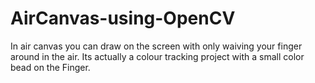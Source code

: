 # AirCanvas-using-OpenCV
In air canvas you can draw on the screen with only waiving your finger around in the air. Its actually a colour tracking project with a small color bead on the Finger.
